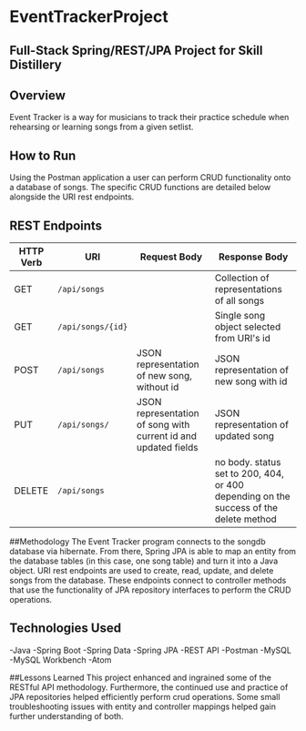 # EventTrackerProject

## Full-Stack Spring/REST/JPA Project for Skill Distillery

## Overview
Event Tracker is a way for musicians to track their practice schedule when rehearsing or learning songs from a given setlist.

## How to Run
Using the Postman application a user can perform CRUD functionality onto a database of songs. The specific CRUD functions are detailed below alongside the URI rest endpoints.


## REST Endpoints

| HTTP Verb | URI                  | Request Body | Response Body |
|-----------|----------------------|--------------|---------------|
| GET       | `/api/songs`      |              | Collection of representations of all songs |
| GET       | `/api/songs/{id}`      |              | Single song object selected from URI's id |
| POST       | `/api/songs`      | JSON representation of new song, without id             | JSON representation of new song with id |
| PUT       | `/api/songs/`      | JSON representation of song with current id and updated fields             | JSON representation of updated song |
| DELETE       | `/api/songs`      |              | no body. status set to 200, 404, or 400 depending on the success of the delete method |


##Methodology
The Event Tracker program connects to the songdb database via hibernate. From there, Spring JPA is able to map an entity from the database tables (in this case, one song table) and turn it into a Java object. URI rest endpoints are used to create, read, update, and delete songs from the database. These endpoints connect to controller methods that use the functionality of JPA repository interfaces to perform the CRUD operations.

## Technologies Used
-Java
-Spring Boot
-Spring Data
-Spring JPA
-REST API
-Postman
-MySQL
-MySQL Workbench
-Atom

##Lessons Learned
This project enhanced and ingrained some of the RESTful API methodology. Furthermore, the continued use and practice of JPA repositories helped efficiently perform crud operations. Some small troubleshooting issues with entity and controller mappings helped gain further understanding of both.
